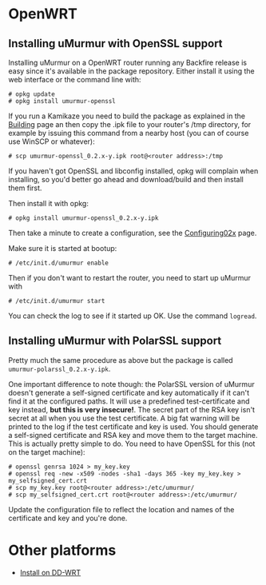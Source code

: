 # OpenWRT #
## Installing uMurmur with OpenSSL support ##
Installing uMurmur on a OpenWRT router running any Backfire release is easy since it's available in the package repository. Either install it using the web interface or the command line with:
```
# opkg update
# opkg install umurmur-openssl
```
If you run a Kamikaze you need to build the package as explained in the [Building](Building.md) page an then copy the .ipk file to your router's /tmp directory, for example by issuing this command from a nearby host (you can of course use WinSCP or whatever):
```
# scp umurmur-openssl_0.2.x-y.ipk root@<router address>:/tmp
```
If you haven't got OpenSSL and libconfig installed, opkg will complain when installing, so you'd better go ahead and download/build and then install them first.

Then install it with opkg:
```
# opkg install umurmur-openssl_0.2.x-y.ipk
```
Then take a minute to create a configuration, see the [Configuring02x](Configuring02x.md) page.

Make sure it is started at bootup:
```
# /etc/init.d/umurmur enable
```

Then if you don't want to restart the router, you need to start up uMurmur with
```
# /etc/init.d/umurmur start
```

You can check the log to see if it started up OK. Use the command `logread`.

## Installing uMurmur with PolarSSL support ##
Pretty much the same procedure as above but the package is called `umurmur-polarssl_0.2.x-y.ipk`.

One important difference to note though: the PolarSSL version of uMurmur doesn't generate a self-signed certificate and key automatically if it can't find it at the configured paths. It will use a predefined test-certificate and key instead, **but this is very insecure!**. The secret part of the RSA key isn't secret at all when you use the test certificate. A big fat warning will be printed to the log if the test certificate and key is used. You should generate a self-signed certificate and RSA key and move them to the target machine. This is actually pretty simple to do. You need to have OpenSSL for this (not on the target machine):
```
# openssl genrsa 1024 > my_key.key
# openssl req -new -x509 -nodes -sha1 -days 365 -key my_key.key > my_selfsigned_cert.crt
# scp my_key.key root@<router address>:/etc/umurmur/
# scp my_selfsigned_cert.crt root@<router address>:/etc/umurmur/
```
Update the configuration file to reflect the location and names of the certificate and key and you're done.

# Other platforms #
  * [Install on DD-WRT](http://code.google.com/p/umurmur/wiki/DDWRT)